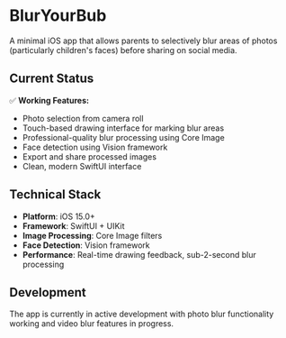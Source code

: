 # BlurYourBub

A minimal iOS app that allows parents to selectively blur areas of photos (particularly children's faces) before sharing on social media.

## Current Status

✅ **Working Features:**
- Photo selection from camera roll
- Touch-based drawing interface for marking blur areas
- Professional-quality blur processing using Core Image
- Face detection using Vision framework
- Export and share processed images
- Clean, modern SwiftUI interface

## Technical Stack

- **Platform**: iOS 15.0+
- **Framework**: SwiftUI + UIKit
- **Image Processing**: Core Image filters
- **Face Detection**: Vision framework
- **Performance**: Real-time drawing feedback, sub-2-second blur processing

## Development

The app is currently in active development with photo blur functionality working and video blur features in progress.
